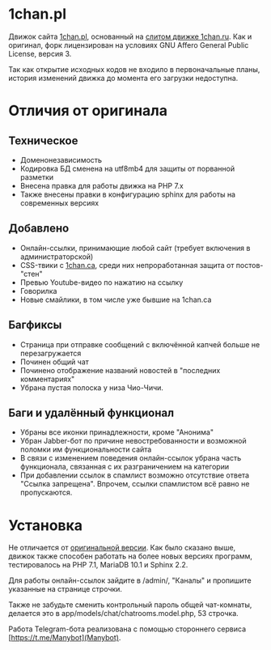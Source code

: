 1chan.pl
=====

Движок сайта [1chan.pl](https://1chan.pl/), основанный на [слитом движке 1chan.ru](https://github.com/jlbyrey/1chan). Как и оригинал, форк лицензирован на условиях GNU Affero General Public License, версия 3.

Так как открытие исходных кодов не входило в первоначальные планы, история изменений движка до момента его загрузки недоступна.

# Отличия от оригинала
## Техническое
* Доменонезависимость
* Кодировка БД сменена на utf8mb4 для защиты от порванной разметки
* Внесена правка для работы движка на PHP 7.x
* Также внесены правки в конфигурацию sphinx для работы на современных версиях
## Добавлено
* Онлайн-ссылки, принимающие любой сайт (требует включения в администраторской)
* CSS-твики с [1chan.ca](https://1chan.ca/), среди них непроработанная защита от постов-"стен"
* Превью Youtube-видео по нажатию на ссылку
* Говорилка
* Новые смайлики, в том числе уже бывшие на 1chan.ca
## Багфиксы
* Страница при отправке сообщений с включённой капчей больше не перезагружается
* Починен общий чат
* Починено отображение названий новостей в "последних комментариях"
* Убрана пустая полоска у низа Чио-Чичи.
## Баги и удалённый функционал
* Убраны все иконки принадлежности, кроме "Анонима"
* Убран Jabber-бот по причине невостребованности и возможной поломки им функциональности сайта
* В связи с изменением поведения онлайн-ссылок убрана часть функционала, связанная с их разграничением на категории
* При добавлении ссылок в спамлист возможно отсутствие ответа "Ссылка запрещена". Впрочем, ссылки спамлистом всё равно не пропускаются.

# Установка
Не отличается от [оригинальной версии](https://github.com/jlbyrey/1chan). Как было сказано выше, движок также способен работать на более новых версиях программ, тестировалось на PHP 7.1, MariaDB 10.1 и Sphinx 2.2.

Для работы онлайн-ссылок зайдите в /admin/, "Каналы" и пропишите указанные на странице строчки.

Также не забудьте сменить контрольный пароль общей чат-комнаты, делается это в app/models/chat/chatrooms.model.php, 53 строчка.

Работа Telegram-бота реализована с помощью стороннего сервиса [https://t.me/Manybot](Manybot).